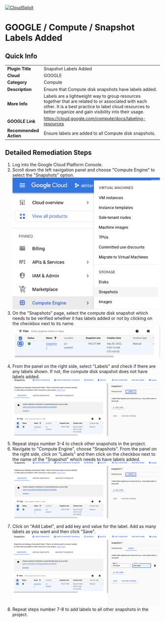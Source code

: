 [![CloudSploit](https://cloudsploit.com/img/logo-new-big-text-100.png "CloudSploit")](https://cloudsploit.com)

# GOOGLE / Compute / Snapshot Labels Added

## Quick Info

| | |
|-|-|
| **Plugin Title** | Snapshot Labels Added |
| **Cloud** | GOOGLE |
| **Category** | Compute |
| **Description** | Ensure that Compute disk snapshots have labels added. |
| **More Info** | Labels are a lightweight way to group resources together that are related to or associated with each other. It is a best practice to label cloud resources to better organize and gain visibility into their usage. |
| **GOOGLE Link** | https://cloud.google.com/compute/docs/labeling-resources |
| **Recommended Action** | Ensure labels are added to all Compute disk snapshots. |

## Detailed Remediation Steps
1. Log into the Google Cloud Platform Console.
2. Scroll down the left navigation panel and choose "Compute Engine" to select the "Snapshots" option. </br> <img src="/resources/google/compute/snapshot-labels-added/step2.png">
3. On the "Snapshots" page, select the compute disk snapshot which needs to be verified whether it has labels added or not by clicking on the checkbox next to its name.</br> <img src="/resources/google/compute/snapshot-labels-added/step3.png"/>
4. From the panel on the right side, select "Labels" and check if there are any labels shown. If not, the compute disk snapshot does not have labels added.</br> <img src="/resources/google/compute/snapshot-labels-added/step4.png"/>
5. Repeat steps number 3-4 to check other snapshots in the project.</br>
6. Navigate to "Compute Engine", choose "Snapshots". From the panel on the right side, click on "Labels" and then click on the checkbox next to the name of the "Snapshot" which needs to have labels added.</br> <img src="/resources/google/compute/snapshot-labels-added/step4.png"/>
7. Click on "Add Label", and add key and value for the label. Add as many labels as you want and then click "Save".</br> <img src="/resources/google/compute/snapshot-labels-added/step7.png"/>
8. Repeat steps number 7-8 to add labels to all other snapshots in the project.</br>
